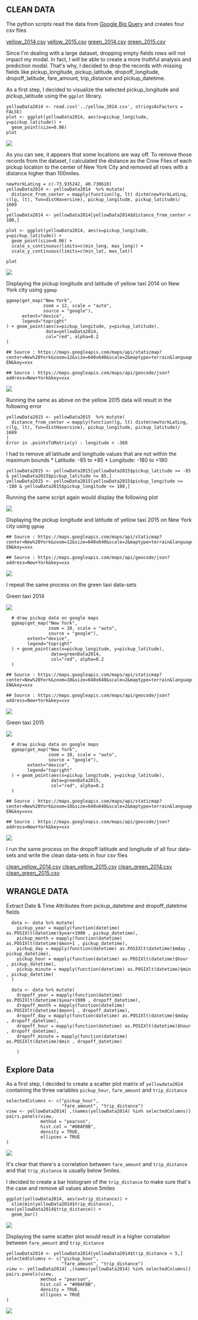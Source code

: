 CLEAN DATA
----------

The python scripts read the data from [Google Big
Query](https://bigquery.cloud.google.com) and creates four csv files

[yellow\_2014.csv](https://github.com/celinakhalife/capstoneProject/blob/master/yellow_2014.csv)
[yellow\_2015.csv](https://github.com/celinakhalife/capstoneProject/blob/master/yellow_2015.csv)
[green\_2014.csv](https://github.com/celinakhalife/capstoneProject/blob/master/green_2014.csv)
[green\_2015.csv](https://github.com/celinakhalife/capstoneProject/blob/master/green_2015.csv)

Since I'm dealing with a large dataset, dropping empty fields rows will
not impact my modal. In fact, I will be able to create a more truthful
analysis and prediction modal. That's why, I decided to drop the records
with missing fields like pickup\_longitude, pickup\_latitude,
dropoff\_longitude, dropoff\_latitude, fare\_amount, trip\_distance and
pickup\_datetime.

As a first step, I decided to visualize the selected pickup\_longitude
and pickup\_latitude using the `ggplot` library.

    yellowData2014 <- read.csv('../yellow_2014.csv', stringsAsFactors = FALSE)
    plot <- ggplot(yellowData2014, aes(x=pickup_longitude, y=pickup_latitude)) +
      geom_point(size=0.06)
    plot

![](README_files/figure-markdown_strict/unnamed-chunk-1-1.png)

As you can see, it appears that some locations are way off. To remove
those records from the dataset, I calculated the distance as the Crow
Flies of each pickup location to the center of New York City and removed
all rows with a distance higher than 100miles.

    newYorkLatLng = c(-73.935242, 40.730610)
    yellowData2014 <- yellowData2014  %>% mutate(
      distance_from_center = mapply(function(lg, lt) distm(newYorkLatLng, c(lg, lt), fun=distHaversine), pickup_longitude, pickup_latitude)/ 1609
    )
    yellowData2014 <- yellowData2014[yellowData2014$distance_from_center < 100,]

    plot <- ggplot(yellowData2014, aes(x=pickup_longitude, y=pickup_latitude)) +
      geom_point(size=0.06) +
      scale_x_continuous(limits=c(min_long, max_long)) +
      scale_y_continuous(limits=c(min_lat, max_lat)) 

    plot

![](README_files/figure-markdown_strict/unnamed-chunk-4-1.png)

Displaying the pickup longitude and latitude of yellow taxi 2014 on New
York city using `ggmap`

    ggmap(get_map("New York",
                  zoom = 12, scale = "auto",
                  source = "google"),
          extent="device",
          legend="topright"
    ) + geom_point(aes(x=pickup_longitude, y=pickup_latitude), 
                   data=yellowData2014, 
                   col="red", alpha=0.2
    )

    ## Source : https://maps.googleapis.com/maps/api/staticmap?center=New%20York&zoom=12&size=640x640&scale=2&maptype=terrain&language=en-EN&key=xxx

    ## Source : https://maps.googleapis.com/maps/api/geocode/json?address=New+York&key=xxx

![](README_files/figure-markdown_strict/unnamed-chunk-5-1.png)

Running the same as above on the yellow 2015 data will result in the
following error

    yellowData2015 <- yellowData2015  %>% mutate(
      distance_from_center = mapply(function(lg, lt) distm(newYorkLatLng, c(lg, lt), fun=distHaversine), pickup_longitude, pickup_latitude)/ 1609
    )
    Error in .pointsToMatrix(y) : longitude < -360

I had to remove all latitude and longitude values that are not within
the maximum bounds \* Latitude: -85 to +85 \* Longitude: -180 to +180

    yellowData2015 <- yellowData2015[yellowData2015$pickup_latitude >= -85 & yellowData2015$pickup_latitude <= 85,]
    yellowData2015 <- yellowData2015[yellowData2015$pickup_longitude >= -180 & yellowData2015$pickup_longitude <= 180,]

Running the same script again would display the following plot

![](README_files/figure-markdown_strict/unnamed-chunk-8-1.png)

Displaying the pickup longitude and latitude of yellow taxi 2015 on New
York city using `ggmap`

    ## Source : https://maps.googleapis.com/maps/api/staticmap?center=New%20York&zoom=12&size=640x640&scale=2&maptype=terrain&language=en-EN&key=xxx

    ## Source : https://maps.googleapis.com/maps/api/geocode/json?address=New+York&key=xxx

![](README_files/figure-markdown_strict/unnamed-chunk-9-1.png)

I repeat the same process on the green taxi data-sets

Green taxi 2014

![](README_files/figure-markdown_strict/unnamed-chunk-10-1.png)

      # draw pickup data on google maps
      ggmap(get_map("New York",
                    zoom = 10, scale = "auto",
                    source = "google"),
            extent="device",
            legend="topright"
      ) + geom_point(aes(x=pickup_longitude, y=pickup_latitude), 
                     data=greenData2014, 
                     col="red", alpha=0.2
      ) 

    ## Source : https://maps.googleapis.com/maps/api/staticmap?center=New%20York&zoom=10&size=640x640&scale=2&maptype=terrain&language=en-EN&key=xxx

    ## Source : https://maps.googleapis.com/maps/api/geocode/json?address=New+York&key=xxx

![](README_files/figure-markdown_strict/unnamed-chunk-11-1.png)

Green taxi 2015

![](README_files/figure-markdown_strict/unnamed-chunk-12-1.png)

      # draw pickup data on google maps
      ggmap(get_map("New York",
                    zoom = 10, scale = "auto",
                    source = "google"),
            extent="device",
            legend="topright"
      ) + geom_point(aes(x=pickup_longitude, y=pickup_latitude), 
                     data=greenData2015, 
                     col="red", alpha=0.2
      )

    ## Source : https://maps.googleapis.com/maps/api/staticmap?center=New%20York&zoom=10&size=640x640&scale=2&maptype=terrain&language=en-EN&key=xxx

    ## Source : https://maps.googleapis.com/maps/api/geocode/json?address=New+York&key=xxx

![](README_files/figure-markdown_strict/unnamed-chunk-13-1.png)

I run the same process on the dropoff latitude and longitude of all four
data-sets and write the clean data-sets in four csv files

[clean\_yellow\_2014.csv](https://github.com/celinakhalife/capstoneProject/blob/master/clean_yellow_2014.csv)
[clean\_yellow\_2015.csv](https://github.com/celinakhalife/capstoneProject/blob/master/clean_yellow_2015.csv)
[clean\_green\_2014.csv](https://github.com/celinakhalife/capstoneProject/blob/master/clean_green_2014.csv)
[clean\_green\_2015.csv](https://github.com/celinakhalife/capstoneProject/blob/master/clean_green_2015.csv)

WRANGLE DATA
------------

Extract Date & Time Attributes from pickup\_datetime and
dropoff\_datetime fields

      data <- data %>% mutate(
        pickup_year = mapply(function(datetime) as.POSIXlt(datetime)$year+1900 , pickup_datetime),
        pickup_month = mapply(function(datetime) as.POSIXlt(datetime)$mon+1 , pickup_datetime),
        pickup_day = mapply(function(datetime) as.POSIXlt(datetime)$mday , pickup_datetime),
        pickup_hour = mapply(function(datetime) as.POSIXlt(datetime)$hour , pickup_datetime),
        pickup_minute = mapply(function(datetime) as.POSIXlt(datetime)$min , pickup_datetime)
      ) 

      data <- data %>% mutate(
        dropoff_year = mapply(function(datetime) as.POSIXlt(datetime)$year+1900 , dropoff_datetime),
        dropoff_month = mapply(function(datetime) as.POSIXlt(datetime)$mon+1 , dropoff_datetime),
        dropoff_day = mapply(function(datetime) as.POSIXlt(datetime)$mday , dropoff_datetime),
        dropoff_hour = mapply(function(datetime) as.POSIXlt(datetime)$hour , dropoff_datetime),
        dropoff_minute = mapply(function(datetime) as.POSIXlt(datetime)$min , dropoff_datetime)
        
        )

Explore Data
------------

As a first step, I decided to create a scatter plot matrix of
`yellowdata2014` containing the three variables `pickup_hour`,
`fare_amount` and `trip_distance`

    selectedColumns <- c("pickup_hour",
                         "fare_amount", "trip_distance")
    view <- yellowData2014[ ,(names(yellowData2014) %in% selectedColumns)]
    pairs.panels(view, 
                 method = "pearson",
                 hist.col = "#00AFBB",
                 density = TRUE,
                 ellipses = TRUE
    )

![](README_files/figure-markdown_strict/unnamed-chunk-15-1.png)

It's clear that there's a correlation between `fare_amount` and
`trip_distance` and that `trip_distance` is usually below 5miles.

I decided to create a bar histogram of the `trip_distance` to make sure
that's the case and remove all values above 5miles

    ggplot(yellowData2014, aes(x=trip_distance)) +
      xlim(min(yellowData2014$trip_distance), max(yellowData2014$trip_distance)) +
      geom_bar()

![](README_files/figure-markdown_strict/unnamed-chunk-16-1.png)

Displaying the same scatter plot would result in a higher corralaiton
between `fare_amount` and `trip_distance`

    yellowData2014 <- yellowData2014[yellowData2014$trip_distance < 5,]
    selectedColumns <- c("pickup_hour",
                         "fare_amount", "trip_distance")
    view <- yellowData2014[ ,(names(yellowData2014) %in% selectedColumns)]
    pairs.panels(view, 
                 method = "pearson",
                 hist.col = "#00AFBB",
                 density = TRUE,
                 ellipses = TRUE
    )

![](README_files/figure-markdown_strict/unnamed-chunk-17-1.png)
